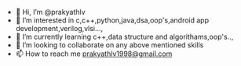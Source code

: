 - 👋 Hi, I’m @prakyathlv
- 👀 I’m interested in c,c++,python,java,dsa,oop's,android app development,verilog,vlsi...,
- 🌱 I’m currently learning c++,data structure and algorithams,oop's..,
- 💞️ I’m looking to collaborate on any above mentioned skills
- 📫 How to reach me prakyathlv1998@gmail.com

<!---
prakyathlv/prakyathlv is a ✨ special ✨ repository because its `README.md` (this file) appears on your GitHub profile.
You can click the Preview link to take a look at your changes.
--->
